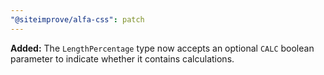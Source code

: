```yaml
---
"@siteimprove/alfa-css": patch
---
```


**Added:** The `LengthPercentage` type now accepts an optional `CALC` boolean parameter to indicate whether it contains calculations.

